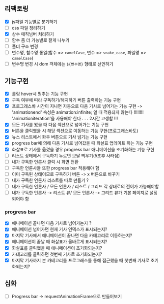 ## 리팩토링

- [x] js파일 기능별로 분기하기
- [ ] css 파일 정리하기
- [x] 상수 매직넘버 처리하기
- [ ] 함수 좀 더 기능별로 잘게 나누기
- [ ] 폴더 구조 변경
- [ ] 변수명, 함수명 통일(함수 => `camelCase`, 변수 => `snake_case`, 파일명 => `camelCase`)
- [ ] 변수명 변경 시 dom 객체에는 `${변수명}` 형태로 선언하기

## 기능구현

- [x] 롤링 hover시 멈추는 기능 구현
- [x] 구독 여부에 따라 구독하기/해지하기 버튼 출력하는 기능 구현
- [x] 프로그래스바 시간이 지나면 자동으로 다음 기사로 넘어가는 기능 구현
      -> 'animationend' 속성은 animation:infinite; 일 때 적용되지 않는다 !!!!!!!! 'animationiteration'을 사용해야 한다 . . . 2시간 고생함 !!!
- [x] 모든 기사를 봤을 때 다음 섹션으로 넘어가는 기능 구현
- [x] 버튼을 클릭했을 시 해당 섹션으로 이동하는 기능 구현(프로그래스바도)
- [x] 뉴스 리스트에서 좌우 버튼으로 기사 넘기는 기능 구현
- [x] progress bar에 의해 다음 기사로 넘어갔을 때 화살표 업데이트 하는 기능 구현
- [x] 화살표로 기사를 옮겼을 경우 progress bar 애니메이션을 초기화하는 기능 구현
- [ ] 리스트 상태에서 구독하기 누르면 모달 띄우기(5초후 사라짐)
- [ ] 내가 구독한 언론사 클릭 시 화면 전환
- [ ] 구독한 언론사들 또한 progress bar 적용해야 함
- [ ] 이미 구독된 상태이므로 구독하기 버튼 -> x 버튼으로 바꾸기
- [ ] 내가 구독한 언론사 리스트를 따로 만들기 ?
- [ ] 내가 구독한 언론사 / 모든 언론사 / 리스트 / 그리드 각 상태로의 전이가 가능해야함
- [ ] 내가 구독한 언론사 -> 리스트 뷰/ 모든 언론사 -> 그리드 뷰가 기본 페이지로 설정되어야 함

### progress bar

- [x] 애니메이션 끝나면 다음 기사로 넘어가는지 ?
- [x] 애니메이션 넘어가면 현재 기사 인덱스가 표시되는지?
- [x] 마지막 기사에서 애니메이션이 끝나면 다음 카테고리로 이동하는지?
- [x] 애니메이션이 끝날 때 화살표가 올바르게 표시되는지?
- [x] 화살표를 클릭했을 때 애니메이션이 초기화되는지?
- [x] 카테고리를 클릭하면 첫번째 기사로 초기화되는지?
- [x] 마지막 기사까지 본 카테고리를 프로그래스를 통해 접근했을 때 첫번째 기사로 초기화되는지?

## 심화

- [ ] Progress bar -> requestAnimationFrame으로 만들어보기
